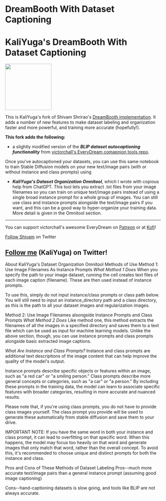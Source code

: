 # DreamBooth With Dataset Captioning

# KaliYuga's DreamBooth With Dataset Captioning

<div>
<img src="https://images.squarespace-cdn.com/content/v1/6213c340453c3f502425776e/a432c21c-bb12-4f38-b5e2-1c12a3c403f6/Animated-Logo_1.gif" width="150"/>
</div>

This is KaliYuga's fork of Shivam Shrirao's [DreamBooth implementation](https://github.com/ShivamShrirao/diffusers/tree/main/examples/dreambooth). It adds a number of new features to make dataset labeling and organization faster and more powerful, and training more accurate (hopefully!).

**This fork adds the following:** 

*   a slightly modified version of the ***BLIP dataset
autocaptioning functionality*** from [victorchall's EveryDream comapnion tools repo](https://github.com/victorchall/EveryDream).

Once you've autocaptioned your datasets, you can use this same notebook to train Stable Diffusion models on your new text/image pairs (with or without instance and class prompts) using 

*   ***KaliYuga's Dataset Organization Omnitool***, which I wrote with copious help from ChatGPT. This tool lets you extract .txt files from your image filenames so you can train on unique text/image pairs instead of using a single broad instance prompt for a whole group of images. You can still use class and instance prompts alongside the text/image pairs if you want, and this can be a good way to hyper-organize your training data. More detail is given in the Omnitool section.

------
You can support victorchall's awesome EveryDream on 
[Patreon](https://www.patreon.com/everydream) or at [Kofi](https://ko-fi.com/everydream)!

[Follow Shivam](https://twitter.com/ShivamShrirao) on Twitter

[Follow me](https://twitter.com/KaliYuga_ai) (KaliYuga) on Twitter!
-------
About KaliYuga's Dataset Organization Omnitool
Methods of Use
Method 1: Use Image Filenames As Instance Prompts
*What Method 1 Does*
When you specify the path to your image dataset, running the cell creates text files of each image caption (filename). These are then used instead of instance prompts.

To use this, simply do not input instance/class prompts or class path below. You will still need to input an instance_directory path and a class directory, as this is the path to all your dataset images and regularization images.

Method 2: Use Image Filenames alsongside Instance Prompts and Class Prompts
*What Method 2 Does*
Like method one, this method extracts the filenames of all the images in a specified directory and saves them to a text file which can be used as input for machine learning models. Unlike the above section, though, you can use instance prompts and class prompts alongside basic extracted image captions.

*What Are Instance and Class Prompts?*
Instance and class prompts are additional text descriptions of the image content that can help improve the quality of the model's output.

Instance prompts describe specific objects or features within an image, such as "a red car" or "a smiling person." Class prompts describe more general concepts or categories, such as "a car" or "a person." By including these prompts in the training data, the model can learn to associate specific features with broader categories, resulting in more accurate and nuanced results.

Please note that, if you're using class prompts, you do not have to provide class images yourself. The class prompt you provide will be used to generate these automatically from stable diffusion and save them to your drive.

IMPORTANT NOTE:
If you have the same word in both your instance and class prompt, it can lead to overfitting on that specific word. When this happens, the model may focus too heavily on that word and generate images that only match that word, rather than the overall concept. To avoid this, it's recommended to choose unique and distinct prompts for both the instance and class.

Pros and Cons of These Methods of Dataset Labeling
Pros--much more accurate text/image pairs than a general instance prompt (assuming good image captioning)

Cons--hand-captioning datasets is slow going, and tools like BLIP are not always accurate.
